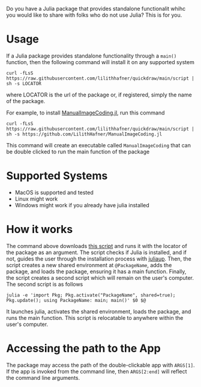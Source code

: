 Do you have a Julia package that provides standalone functionalit whihc you would like to 
share with folks who do not use Julia? This is for you.

# Usage

If a Julia package provides standalone functionality through a `main()` function, then
the following command will install it on any supported system

```
curl -fLsS https://raw.githubusercontent.com/lilithhafner/quickdraw/main/script | sh -s LOCATOR
```
where LOCATOR is the url of the package or, if registered, simply the name of the package.

For example, to install [ManualImageCoding.jl](https://github.com/LilithHafner/ManualImageCoding.jl), run this command
```
curl -fLsS https://raw.githubusercontent.com/lilithhafner/quickdraw/main/script | sh -s https://github.com/LilithHafner/ManualImageCoding.jl
```
This command will create an executable called `ManualImageCoding` that can be double 
clicked to run the main function of the package

# Supported Systems

- MacOS is supported and tested
- Linux might work
- Windows might work if you already have julia installed

# How it works

The command above downloads [this script](script) and runs it with the locator of the
package as an argument. The script checks if Julia is installed, and if not, guides the user
through the installation process with [juliaup](https://github.com/JuliaLang/juliaup).
Then, the script creates a new shared environment at `@PackageName`, adds the package, and
loads the package, ensuring it has a main function. Finally, the script creates a second
script which will remain on the user's computer. The second script is as follows
```
julia -e 'import Pkg; Pkg.activate("PackageName", shared=true); Pkg.update(); using PackageName: main; main()' $0 $@
```
It launches julia, activates the shared environment, loads the package, and runs the main
function. This script is relocatable to anywhere within the user's computer.

# Accessing the path to the App

The package may access the path of the double-clickable app with `ARGS[1]`. If the app is
invoked from the command line, then `ARGS[2:end]` will reflect the command line arguments.
